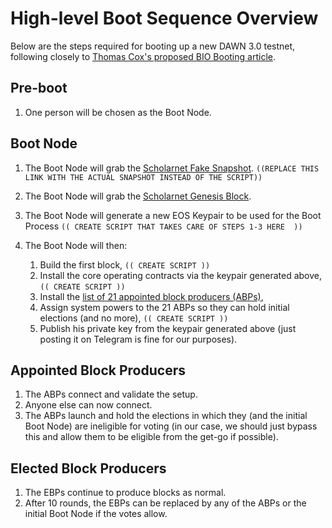 # High-level Boot Sequence Overview
Below are the steps required for booting up a new DAWN 3.0 testnet, following closely to [Thomas Cox's proposed BIO Booting article](https://medium.com/eosio/bios-boot-eosio-blockchain-2b58b8a978a1).

## Pre-boot

1. One person will be chosen as the Boot Node.

## Boot Node

1. The Boot Node will grab the [Scholarnet Fake Snapshot](https://github.com/ScholarTestnet/scholar-accounts/blob/master/scripts/generate-snapshot.js). `((REPLACE THIS LINK WITH THE ACTUAL SNAPSHOT INSTEAD OF THE SCRIPT))`
2. The Boot Node will grab the [Scholarnet Genesis Block](https://raw.githubusercontent.com/ScholarTestnet/scholar-server-config/master/genesis.json).
3. The Boot Node will generate a new EOS Keypair to be used for the Boot Process  `(( CREATE SCRIPT THAT TAKES CARE OF STEPS 1-3 HERE  ))`
4. The Boot Node will then:

   1. Build the first block, `(( CREATE SCRIPT ))`
   2. Install the core operating contracts via the keypair generated above, `(( CREATE SCRIPT ))`
   3. Install the [list of 21 appointed block producers (ABPs)](https://github.com/ScholarTestnet/scholar-accounts/blob/master/bios/create-accounts.sh),
   4. Assign system powers to the 21 ABPs so they can hold initial elections (and no more),  `(( CREATE SCRIPT ))`
   5. Publish his private key from the keypair generated above (just posting it on Telegram is fine for our purposes).

## Appointed Block Producers

1. The ABPs connect and validate the setup.
2. Anyone else can now connect.
3. The ABPs launch and hold the elections in which they (and the initial Boot Node) are ineligible for voting (in our case, we should just bypass this and allow them to be eligible from the get-go if possible).

## Elected Block Producers

1. The EBPs continue to produce blocks as normal.
2. After 10 rounds, the EBPs can be replaced by any of the ABPs or the initial Boot Node if the votes allow.
